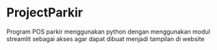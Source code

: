 # ProjectParkir
Program POS parkir menggunakan python dengan menggunakan modul streamlit sebagai akses agar dapat dibuat menjadi tampilan di website
